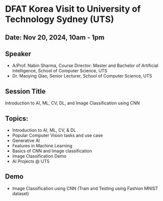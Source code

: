 # DFAT Korea Visit to University of Technology Sydney (UTS)

## **Date:** Nov 20, 2024, 10am - 1pm

## Speaker
* A/Prof. Nabin Sharma, Course Director: Master and Bachelor of Artificial Intelligence, School of Computer Science,  UTS
* Dr. Maoying Qiao, Senior Lecturer, School of Computer Science, UTS

## Session Title
Introduction to AI, ML, CV, DL, and Image Classification using CNN

## Topics:
* Introduction to AI, ML, CV, & DL
* Popular Computer Vision tasks and use case
* Generative AI
* Features in Machine Learning
* Basics of CNN and Image classification  
* Image Classification Demo
* AI Projects @ UTS

## Demo
* Image Classification using CNN (Train and Testing using Fashion MNIST dataset)


